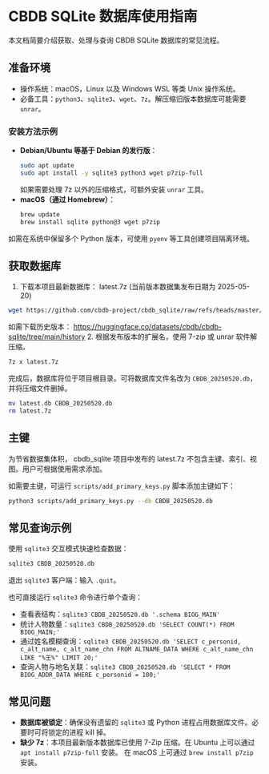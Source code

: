 # CBDB SQLite 数据库使用指南

本文档简要介绍获取、处理与查询 CBDB SQLite 数据库的常见流程。

## 准备环境
- 操作系统：macOS，Linux 以及 Windows WSL 等类 Unix 操作系统。
- 必备工具：`python3`、`sqlite3`、`wget`、`7z`。解压缩旧版本数据库可能需要`unrar`。 

### 安装方法示例
- **Debian/Ubuntu 等基于 Debian 的发行版**：
  ```bash
  sudo apt update
  sudo apt install -y sqlite3 python3 wget p7zip-full
  ```
  如果需要处理 7z 以外的压缩格式，可额外安装 `unrar` 工具。
- **macOS（通过 Homebrew）**：
  ```bash
  brew update
  brew install sqlite python@3 wget p7zip
  ```

如需在系统中保留多个 Python 版本，可使用 `pyenv` 等工具创建项目隔离环境。

## 获取数据库
1. 下载本项目最新数据库： latest.7z (当前版本数据集发布日期为 2025-05-20)

  ```bash
  wget https://github.com/cbdb-project/cbdb_sqlite/raw/refs/heads/master/latest.7z
  ```

   如需下载历史版本： https://huggingface.co/datasets/cbdb/cbdb-sqlite/tree/main/history
2. 根据发布版本的扩展名，使用 7-zip 或 unrar 软件解压缩。

  ```bash
  7z x latest.7z
  ```

完成后，数据库将位于项目根目录。可将数据库文件名改为 `CBDB_20250520.db`，并将压缩文件删掉。

  ```bash
  mv latest.db CBDB_20250520.db
  rm latest.7z
  ```

## 主键
为节省数据集体积， cbdb_sqlite 项目中发布的 latest.7z 不包含主键、索引、视图。用户可根据使用需求添加。

如需要主键，可运行 `scripts/add_primary_keys.py` 脚本添加主键如下：

  ```bash
  python3 scripts/add_primary_keys.py --db CBDB_20250520.db
  ```

## 常见查询示例

使用 `sqlite3` 交互模式快速检查数据：

  ```bash
  sqlite3 CBDB_20250520.db
  ```

退出 `sqlite3` 客户端：输入 `.quit`。

也可直接运行 `sqlite3` 命令进行单个查询：

- 查看表结构：`sqlite3 CBDB_20250520.db '.schema BIOG_MAIN'`
- 统计人物数量：`sqlite3 CBDB_20250520.db 'SELECT COUNT(*) FROM BIOG_MAIN;'`
- 通过姓名模糊查询：`sqlite3 CBDB_20250520.db 'SELECT c_personid, c_alt_name, c_alt_name_chn FROM ALTNAME_DATA WHERE c_alt_name_chn LIKE "%王%" LIMIT 20;'`
- 查询人物与地名关联：`sqlite3 CBDB_20250520.db 'SELECT * FROM BIOG_ADDR_DATA WHERE c_personid = 100;'`


## 常见问题

- **数据库被锁定**：确保没有遗留的 `sqlite3` 或 Python 进程占用数据库文件。必要时可将锁定的进程 kill 掉。
- **缺少 7z**：本项目最新版本数据库已使用 7-Zip 压缩。在 Ubuntu 上可以通过 `apt install p7zip-full` 安装。 在 macOS 上可通过 `brew install p7zip` 安装。
